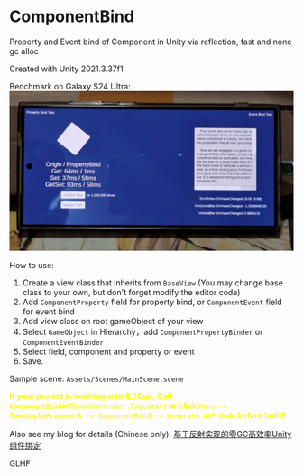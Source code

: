 # ComponentBind
Property and Event bind of Component in Unity via reflection, fast and none gc alloc

Created with Unity 2021.3.37f1

Benchmark on Galaxy S24 Ultra:
![](Benchmark.jpg)

How to use:
1. Create a view class that inherits from `BaseView` (You may change base class to your own, but don't forget modify the editor code)
2. Add `ComponentProperty` field for property bind, or `ComponentEvent` field for event bind
3. Add view class on root gameObject of your view
4. Select `GameObject` in Hierarchy，add `ComponentPropertyBinder` or `ComponentEventBinder`
5. Select field, component and property or event
6. Save.

Sample scene: `Assets/Scenes/MainScene.scene`

<font color=#FFFF00>**If your project is working with IL2Cpp, Call `ComponentBindAOTCodeGenerator.Execute()` or click `Menu -> TooSimpleFramework -> ComponentBind -> Generate AOT Code` before build!**</font>

Also see my blog for details (Chinese only): [基于反射实现的零GC高效率Unity组件绑定](https://www.cnblogs.com/GuyaWeiren/p/18680576.html) 

GLHF